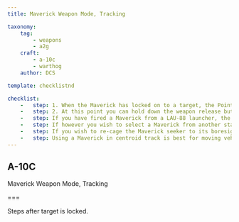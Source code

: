 ```yaml
---
title: Maverick Weapon Mode, Tracking

taxonomy:
    tag:
        - weapons
        - a2g
    craft:
        - a-10c
        - warthog
    author: DCS

template: checklistnd

checklist:
    -   step: 1. When the Maverick has locked on to a target, the Pointing Cross that represents the pointing angle of the Maverick in relation to the aircraft’s longitudinal axis will flash. 
    -   step: 2. At this point you can hold down the weapon release button to launch the missile. 
    -   step: If you have fired a Maverick from a LAU-88 launcher, the next Maverick on the launcher will automatically be selected and slewed to the last Maverick lock location.  This is termed a “Quick Draw”. 
    -   step: If however you wish to select a Maverick from another station, you must cycle your profile using the HUD rotary by pressing DMS Left or Right Short. 
    -   step: If you wish to re-cage the Maverick seeker to its boresight position or the seeker has reached its gimbal limits, you can re-cage the seeker to boresight by pressing China Hat Aft Short. 
    -   step: Using a Maverick in centroid track is best for moving vehicles or small, stationary targets. 
---
```


## A-10C 
Maverick Weapon Mode, Tracking

===


Steps after target is locked.